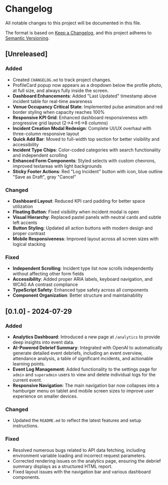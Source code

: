 # Changelog

All notable changes to this project will be documented in this file.

The format is based on [Keep a Changelog](https://keepachangelog.com/en/1.0.0/),
and this project adheres to [Semantic Versioning](https://semver.org/spec/v2.0.0.html).

## [Unreleased]

### Added
- Created `CHANGELOG.md` to track project changes.
- ProfileCard popup now appears as a dropdown below the profile photo, at full size, and always fully inside the screen.
- **Dashboard Enhancements**: Added "Last Updated" timestamp above incident table for real-time awareness
- **Venue Occupancy Critical State**: Implemented pulse animation and red border styling when capacity reaches 100%
- **Responsive KPI Grid**: Enhanced dashboard responsiveness with progressive grid layout (2→4→6→8 columns)
- **Incident Creation Modal Redesign**: Complete UI/UX overhaul with three-column responsive layout
- **Quick Add Bar**: Moved to full-width top section for better visibility and accessibility
- **Incident Type Chips**: Color-coded categories with search functionality and independent scrolling
- **Enhanced Form Components**: Styled selects with custom chevrons, improved textareas with light backgrounds
- **Sticky Footer Actions**: Red "Log Incident" button with icon, blue outline "Save as Draft", gray "Cancel"

### Changed
- **Dashboard Layout**: Reduced KPI card padding for better space utilization
- **Floating Button**: Fixed visibility when incident modal is open
- **Visual Hierarchy**: Replaced pastel panels with neutral cards and subtle left accents
- **Button Styling**: Updated all action buttons with modern design and proper contrast
- **Mobile Responsiveness**: Improved layout across all screen sizes with logical stacking

### Fixed
- **Independent Scrolling**: Incident type list now scrolls independently without affecting other form fields
- **Accessibility**: Added proper ARIA labels, keyboard navigation, and WCAG AA contrast compliance
- **TypeScript Safety**: Enhanced type safety across all components
- **Component Organization**: Better structure and maintainability

## [0.1.0] - 2024-07-29

### Added
- **Analytics Dashboard**: Introduced a new page at `/analytics` to provide deep insights into event data.
- **AI-Powered Debrief Summary**: Integrated with OpenAI to automatically generate detailed event debriefs, including an event overview, attendance analysis, a table of significant incidents, and actionable learning points.
- **Event Log Management**: Added functionality to the settings page for `admin` and `superadmin` users to view and delete individual logs for the current event.
- **Responsive Navigation**: The main navigation bar now collapses into a hamburger menu on tablet and mobile screen sizes to improve user experience on smaller devices.

### Changed
- Updated the `README.md` to reflect the latest features and setup instructions.

### Fixed
- Resolved numerous bugs related to API data fetching, including environment variable loading and incorrect request parameters.
- Corrected rendering issues on the analytics page, ensuring the debrief summary displays as a structured HTML report.
- Fixed layout issues with the navigation bar and various dashboard components. 